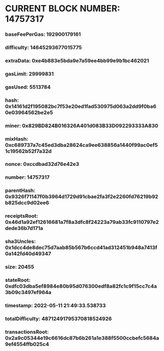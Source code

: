 # CURRENT BLOCK NUMBER: 14757317

### baseFeePerGas: 192900179161
### difficulty: 14645293677015775
### extraData: 0xe4b883e5bda9e7a59ee4bb99e9b1bc462021
### gasLimit: 29999831
### gasUsed: 5513784
### hash: 0x14161d2f195082bc7f53e20ed1fad530975d063a2dd9f0ba60e03964562be2e5
### miner: 0x829BD824B016326A401d083B33D092293333A830
### mixHash: 0xc689737a7c45ed3dba28624ca9ee638856a1440f99ac0ef51c19562b52f7a32d
### nonce: 0xccdbad32d76e42e3
### number: 14757317
### parentHash: 0x9326f71147f0b3964d1729d91cbae2fa3f2e2260fd76219b92b825dcc9d02ee6
### receiptsRoot: 0x46d1a92ef12616681a7f8a3dfc8f24223a79ab33fc9110797e2dede36b7d171a
### sha3Uncles: 0x1dcc4de8dec75d7aab85b567b6ccd41ad312451b948a7413f0a142fd40d49347
### size: 20455
### stateRoot: 0xdfc03dba5ef8984e80b95d076300edf8a82fc1c9f15cc7c4a3b09c3497ef964a
### timestamp: 2022-05-11 21:49:33.538733
### totalDifficulty: 48712491795370818524926
### transactionsRoot: 0x2a9c05344e19c6616dc87b6b261a1e388f5500ccbefc5684a9ef4554ffb025c4
